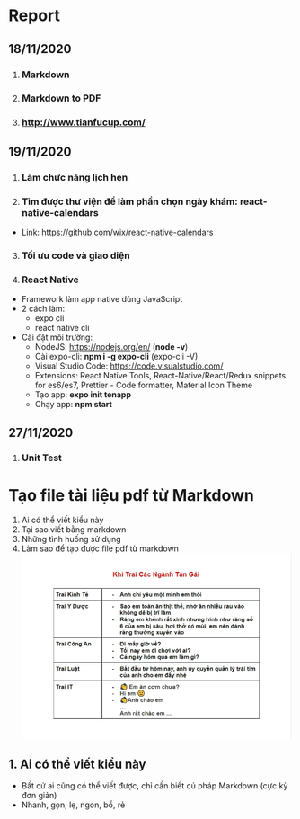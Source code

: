 # **Report**

## **18/11/2020**

1. ### Markdown
2. ### Markdown to PDF
3. ### http://www.tianfucup.com/

## **19/11/2020**

1. ### Làm chức năng lịch hẹn
2. ### Tìm được thư viện để làm phần chọn ngày khám: **react-native-calendars**

- Link: https://github.com/wix/react-native-calendars

3. ### Tối ưu code và giao diện
4. ### React Native

- Framework làm app native dùng JavaScript
- 2 cách làm:
  - expo cli
  - react native cli
- Cài đặt môi trường:
  - NodeJS: https://nodejs.org/en/ (**node -v**)
  - Cài expo-cli: **npm i -g expo-cli** (expo-cli -V)
  - Visual Studio Code: https://code.visualstudio.com/
  - Extensions: React Native Tools, React-Native/React/Redux snippets for es6/es7, Prettier - Code formatter, Material Icon Theme
  - Tạo app: **expo init tenapp**
  - Chạy app: **npm start**

## **27/11/2020**

1. ### Unit Test

<div style="page-break-after: always;"></div>

# Tạo file tài liệu pdf từ Markdown

1. Ai có thể viết kiểu này
2. Tại sao viết bằng markdown
3. Những tình huống sử dụng
4. Làm sao để tạo được file pdf từ markdown
   ![alt text](./24.jpg)

<div style="page-break-after: always;"></div>

## 1. Ai có thể viết kiểu này

- Bất cứ ai cũng có thể viết được, chỉ cần biết cú pháp Markdown (cực kỳ đơn giản)
- Nhanh, gọn, lẹ, ngon, bổ, rẻ
